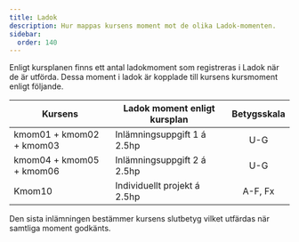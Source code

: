 ```yaml
---
title: Ladok
description: Hur mappas kursens moment mot de olika Ladok-momenten.
sidebar:
  order: 140
---
```


Enligt kursplanen finns ett antal ladokmoment som registreras i Ladok när de är utförda. Dessa moment i ladok är kopplade till kursens kursmoment enligt följande.

| Kursens         | Ladok moment enligt kursplan | Betygsskala |
| --------------- | ---------------------------- | :---------: |
| kmom01 + kmom02 + kmom03 | Inlämningsuppgift 1 á 2.5hp  |     U-G     |
| kmom04 + kmom05 + kmom06 | Inlämningsuppgift 2 á 2.5hp  |     U-G     |
| Kmom10 | Individuellt projekt á 2.5hp |   A-F, Fx   |

Den sista inlämningen bestämmer kursens slutbetyg vilket utfärdas när samtliga moment godkänts.
